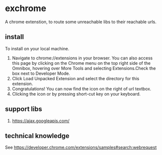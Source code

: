 # exchrome

A chrome extenstion, to route some unreachable libs to their reachable urls.

## install

To install on your local machine.

1. Navigate to chrome://extensions in your browser. You can also access this page by clicking on the Chrome menu on the top right side of the Omnibox, hovering over More Tools and selecting Extensions.Check the box next to Developer Mode.
2. Click Load Unpacked Extension and select the directory for this extension.
3. Congratulations! You can now find the icon on the right of url textbox. 
4. Clicking the icon or by pressing short-cut key on your keyboard.

## support libs

1. https://ajax.googleapis.com/

## technical knowledge

See https://developer.chrome.com/extensions/samples#search:webrequest